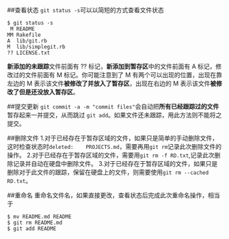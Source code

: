 ##查看状态
`git status -s`可以以简短的方式查看文件状态

```
$ git status -s
 M README
MM Rakefile
A  lib/git.rb
M  lib/simplegit.rb
?? LICENSE.txt
```
**新添加的未跟踪**文件前面有 ?? 标记，**新添加到暂存区**中的文件前面有 A 标记，修改过的文件前面有 M 标记。你可能注意到了 M 有两个可以出现的位置，出现在靠左边的 M 表示该文件**被修改了并放入了暂存区**，出现在右边的 M 表示该文件**被修改了但是还没放入暂存区**。

##提交更新
`git commit -a -m "commit files"`会自动把**所有已经跟踪过的文件**暂存起来一并提交，从而跳过 `git add`。如果文件还未跟踪，用此方法则不能将之提交。

##删除文件
1.对于已经存在于暂存区域的文件，如果只是简单的手动删除文件，这时检查状态时`deleted:    PROJECTS.md`，需要再用`git rm`记录此次删除文件的操作。
2.对于已经存在于暂存区域的文件，需要用`git rm -f RD.txt`,记录此次删除记录并自动在硬盘中删除文件。
3.对于已经存在于暂存区域的文件，如果只是删除对于此文件的跟踪，保留在硬盘上的文件，则需要使用`git rm --cached RD.txt`。

##重命名
重命名文件名，如果直接更改，查看状态后完成此次重命名操作，相当于

```
$ mv README.md README
$ git rm README.md
$ git add README
```
